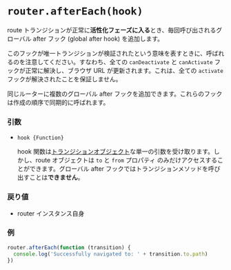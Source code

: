 # `router.afterEach(hook)`

route トランジションが正常に**活性化フェーズに入る**とき、毎回呼び出されるグローバル after フック (global after hook) を追加します。

このフックが唯一トランジションが検証されたという意味を表すときに、呼ばれるのを注意してください。すなわち、全ての `canDeactivate` と `canActivate` フックが正常に解決し、ブラウザ URL が更新されます。これは、全ての `activate` フックが解決されたことを保証しません。

同じルーターに複数のグローバル after フックを追加できます。これらのフックは作成の順序で同期的に呼ばれます。

### 引数

- `hook {Function}`

  hook 関数は[トランジションオブジェクト](../pipeline/hooks.html#トランジションオブジェクト)な単一の引数を受け取ります。しかし、route オブジェクトは `to` と `from` プロパティ のみだけアクセスすることができます。グローバル after フックではトランジションメソッドを呼び出すことは**できません**。

### 戻り値

- router インスタンス自身

### 例

``` js
router.afterEach(function (transition) {
  console.log('Successfully navigated to: ' + transition.to.path)
})
```
